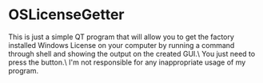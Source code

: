 # OSLicenseGetter
This is just a simple QT program that will allow you to get the factory installed Windows
License on your computer by running a command through shell and showing the output on 
the created GUI.\\ 
You just need to press the button.\\
I'm not responsible for any inappropriate usage of my program.
